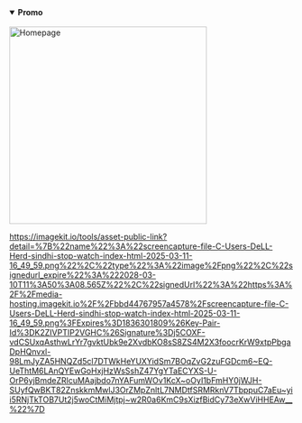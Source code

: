 <details open="true"><summary><strong>Promo</strong></summary><br>
<img width="350px" src="./images/ss.png" alt="Homepage">
</details>

https://imagekit.io/tools/asset-public-link?detail=%7B%22name%22%3A%22screencapture-file-C-Users-DeLL-Herd-sindhi-stop-watch-index-html-2025-03-11-16_49_59.png%22%2C%22type%22%3A%22image%2Fpng%22%2C%22signedurl_expire%22%3A%222028-03-10T11%3A50%3A08.565Z%22%2C%22signedUrl%22%3A%22https%3A%2F%2Fmedia-hosting.imagekit.io%2F%2Fbbd44767957a4578%2Fscreencapture-file-C-Users-DeLL-Herd-sindhi-stop-watch-index-html-2025-03-11-16_49_59.png%3FExpires%3D1836301809%26Key-Pair-Id%3DK2ZIVPTIP2VGHC%26Signature%3Dj5COXF-vdCSUxqAsthwLrYr7gvktUbk9e2XvdbKO8sS8ZS4M2X3foocrKrW9xtpPbgaDpHQnvxl-98LmJyZA5HNQZd5cl7DTWkHeYUXYidSm7BOqZvG2zuFGDcm6~EQ-UeThtM6LAnQYEwGoHxjHzWsSshZ47YgYTaECYXS-U-OrP6yjBmdeZRlcuMAajbdo7nYAFumWOv1KcX~oOyI1bFmHY0jWJH-SUyfQwBKT82ZnskkmMwlJ3OrZMpZnltL7NMDtfSRMRknV7TbppuC7aEu~yii5RNjTkTOB7Ut2j5woCtMiMjtpj~w2R0a6KmC9sXizfBidCy73eXwViHHEAw__%22%7D
